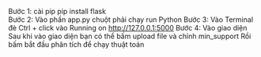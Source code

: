 Bước 1: cài pip pip install flask <Br>
Bước 2: Vào phần app.py chuột phải chạy run Python
Bước 3: Vào Terminal đè Ctrl + click vào Running on http://127.0.0.1:5000
Bước 4: Vào giao diện
Sau khi vào giao diện bạn có thể bấm upload file và chỉnh min_support Rồi bấm bắt đầu phân tích để chạy thuật toán
